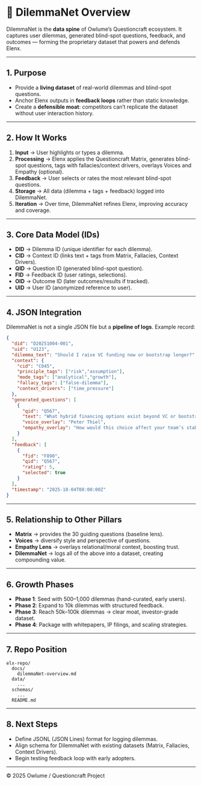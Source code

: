 # 🔗 DilemmaNet Overview

DilemmaNet is the **data spine** of Owlume’s Questioncraft ecosystem. It captures user dilemmas, generated blind-spot questions, feedback, and outcomes — forming the proprietary dataset that powers and defends Elenx.

---

## 1. Purpose
- Provide a **living dataset** of real-world dilemmas and blind-spot questions.  
- Anchor Elenx outputs in **feedback loops** rather than static knowledge.  
- Create a **defensible moat**: competitors can’t replicate the dataset without user interaction history.  

---

## 2. How It Works
1. **Input** → User highlights or types a dilemma.  
2. **Processing** → Elenx applies the Questioncraft Matrix, generates blind-spot questions, tags with fallacies/context drivers, overlays Voices and Empathy (optional).  
3. **Feedback** → User selects or rates the most relevant blind-spot questions.  
4. **Storage** → All data (dilemma + tags + feedback) logged into DilemmaNet.  
5. **Iteration** → Over time, DilemmaNet refines Elenx, improving accuracy and coverage.  

---

## 3. Core Data Model (IDs)
- **DID** → Dilemma ID (unique identifier for each dilemma).  
- **CID** → Context ID (links text + tags from Matrix, Fallacies, Context Drivers).  
- **QID** → Question ID (generated blind-spot question).  
- **FID** → Feedback ID (user ratings, selections).  
- **OID** → Outcome ID (later outcomes/results if tracked).  
- **UID** → User ID (anonymized reference to user).  

---

## 4. JSON Integration
DilemmaNet is not a single JSON file but a **pipeline of logs**. Example record:

```json
{
  "did": "D20251004-001",
  "uid": "U123",
  "dilemma_text": "Should I raise VC funding now or bootstrap longer?",
  "context": {
    "cid": "C045",
    "principle_tags": ["risk","assumption"],
    "mode_tags": ["analytical","growth"],
    "fallacy_tags": ["false-dilemma"],
    "context_drivers": ["time_pressure"]
  },
  "generated_questions": [
    {
      "qid": "Q567",
      "text": "What hybrid financing options exist beyond VC or bootstrapping?",
      "voice_overlay": "Peter Thiel",
      "empathy_overlay": "How would this choice affect your team’s stability?"
    }
  ],
  "feedback": [
    {
      "fid": "F890",
      "qid": "Q567",
      "rating": 5,
      "selected": true
    }
  ],
  "timestamp": "2025-10-04T08:00:00Z"
}
```

---

## 5. Relationship to Other Pillars
- **Matrix** → provides the 30 guiding questions (baseline lens).  
- **Voices** → diversify style and perspective of questions.  
- **Empathy Lens** → overlays relational/moral context, boosting trust.  
- **DilemmaNet** → logs all of the above into a dataset, creating compounding value.  

---

## 6. Growth Phases
- **Phase 1**: Seed with 500–1,000 dilemmas (hand-curated, early users).  
- **Phase 2**: Expand to 10k dilemmas with structured feedback.  
- **Phase 3**: Reach 50k–100k dilemmas → clear moat, investor-grade dataset.  
- **Phase 4**: Package with whitepapers, IP filings, and scaling strategies.  

---

## 7. Repo Position
```
elx-repo/
  docs/
    dilemmaNet-overview.md
  data/
    ...
  schemas/
    ...
  README.md
```

---

## 8. Next Steps
- Define JSONL (JSON Lines) format for logging dilemmas.  
- Align schema for DilemmaNet with existing datasets (Matrix, Fallacies, Context Drivers).  
- Begin testing feedback loop with early adopters.  

---

© 2025 Owlume / Questioncraft Project
